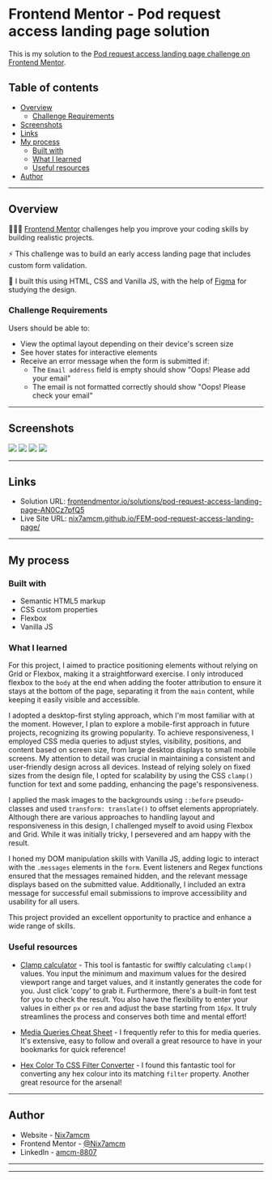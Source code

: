 # Frontend Mentor - Pod request access landing page solution

This is my solution to the [Pod request access landing page challenge on Frontend Mentor](https://www.frontendmentor.io/challenges/pod-request-access-landing-page-eyTmdkLSG). 

## Table of contents

- [Overview](#overview)
  - [Challenge Requirements](#challenge-requirements)
- [Screenshots](#screenshots)
- [Links](#links)
- [My process](#my-process)
  - [Built with](#built-with)
  - [What I learned](#what-i-learned)
  - [Useful resources](#useful-resources)
- [Author](#author)

---

## Overview

👩🏻‍💻 [Frontend Mentor](www.frontendmentor.io) challenges help you improve your coding skills by building realistic projects.

⚡ This challenge was to build an early access landing page that includes custom form validation.

🚀 I built this using HTML, CSS and Vanilla JS, with the help of [Figma](https://www.figma.com) for studying the design.

### Challenge Requirements

Users should be able to:

- View the optimal layout depending on their device's screen size
- See hover states for interactive elements
- Receive an error message when the form is submitted if:
  - The `Email address` field is empty should show "Oops! Please add your email"
  - The email is not formatted correctly should show "Oops! Please check your email"

---

## Screenshots

![](assets/design/my-solution/desktop.png)
![](assets/design/my-solution/desktop-error.png)
![](assets/design/my-solution/tablet-success.png)
![](assets/design/my-solution/mobile.png)

---

## Links

- Solution URL: [frontendmentor.io/solutions/pod-request-access-landing-page-AN0Cz7pfQ5](https://www.frontendmentor.io/solutions/pod-request-access-landing-page-AN0Cz7pfQ5)
- Live Site URL: [nix7amcm.github.io/FEM-pod-request-access-landing-page/](https://nix7amcm.github.io/FEM-pod-request-access-landing-page/)

---

## My process

### Built with

- Semantic HTML5 markup
- CSS custom properties
- Flexbox
- Vanilla JS

### What I learned

For this project, I aimed to practice positioning elements without relying on Grid or Flexbox, making it a straightforward exercise. I only introduced flexbox to the `body` at the end when adding the footer attribution to ensure it stays at the bottom of the page, separating it from the `main` content, while keeping it easily visible and accessible.

I adopted a desktop-first styling approach, which I'm most familiar with at the moment. However, I plan to explore a mobile-first approach in future projects, recognizing its growing popularity. To achieve responsiveness, I employed CSS media queries to adjust styles, visibility, positions, and content based on screen size, from large desktop displays to small mobile screens. My attention to detail was crucial in maintaining a consistent and user-friendly design across all devices. Instead of relying solely on fixed sizes from the design file, I opted for scalability by using the CSS `clamp()` function for text and some padding, enhancing the page's responsiveness.

I applied the mask images to the backgrounds using `::before` pseudo-classes and used `transform: translate()` to offset elements appropriately. Although there are various approaches to handling layout and responsiveness in this design, I challenged myself to avoid using Flexbox and Grid. While it was initially tricky, I persevered and am happy with the result.

I honed my DOM manipulation skills with Vanilla JS, adding logic to interact with the `.messages` elements in the `form`. Event listeners and Regex functions ensured that the messages remained hidden, and the relevant message displays based on the submitted value. Additionally, I included an extra message for successful email submissions to improve accessibility and usability for all users.

This project provided an excellent opportunity to practice and enhance a wide range of skills.

### Useful resources

- [Clamp calculator](https://www.marcbacon.com/tools/clamp-calculator/ ) - This tool is fantastic for swiftly calculating `clamp()` values. You input the minimum and maximum values for the desired viewport range and target values, and it instantly generates the code for you. Just click 'copy' to grab it. Furthermore, there's a built-in font test for you to check the result. You also have the flexibility to enter your values in either `px` or `rem` and adjust the base starting from `16px`. It truly streamlines the process and conserves both time and mental effort!

- [Media Queries Cheat Sheet](https://gist.github.com/bartholomej/8415655) - I frequently refer to this for media queries. It's extensive, easy to follow and overall a great resource to have in your bookmarks for quick reference!

- [Hex Color To CSS Filter Converter](https://isotropic.co/tool/hex-color-to-css-filter/) - I found this fantastic tool for converting any hex colour into its matching `filter` property. Another great resource for the arsenal!

---

## Author

- Website - [Nix7amcm](https://github.com/Nix7amcm)
- Frontend Mentor - [@Nix7amcm](https://www.frontendmentor.io/profile/Nix7amcm)
- LinkedIn - [amcm-8807](https://www.linkedin.com/in/amcm-8807/)

---
---
